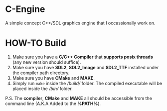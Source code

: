 # C-Engine
A simple concept C++/SDL graphics engine that I occassionally work on. 

# HOW-TO Build
1. Make sure you have a **C/C++ Compiler** that **supports posix threads** (any new version should suffice).
2. Make sure you have **SDL2**, **SDL2_Image** and **SDL2_TTF** installed under the compiler path directory.
3. Make sure you have **CMake** and **MAKE**.
4. Simply run ```make``` inside the */build/* folder. The compiled executable will be placed inside the */bin/* folder.


P.S. The **compiler**, **CMake** and **MAKE** all should be accessible from the command line (A.K.A Added to the **%PATH%**).